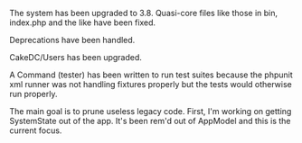 The system has been upgraded to 3.8. Quasi-core files like those in bin, 
index.php and the like have been fixed. 

Deprecations have been handled.

CakeDC/Users has been upgraded.

A Command (tester) has been written to run test suites because the phpunit 
xml runner was not handling fixtures properly but the tests would otherwise 
run properly.

The main goal is to prune useless legacy code. First, I'm working on 
getting SystemState out of the app. It's been rem'd out of AppModel and 
this is the current focus. 
